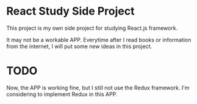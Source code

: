 # React Study Side Project

This project is my own side project for studying React.js framework.

It may not be a workable APP. Everytime after I read books or information from the internet, I will put some new ideas in this project.

# TODO

Now, the APP is working fine, but I still not use the Redux framework. I'm considering to implement Redux in this APP.
